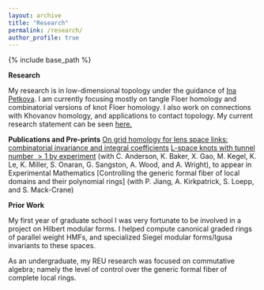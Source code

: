 ```yaml
---
layout: archive
title: "Research"
permalink: /research/
author_profile: true
---
```




{% include base_path %}

**Research**

My research is in low-dimensional topology under the guidance of [Ina Petkova]. I am currently focusing mostly on tangle Floer homology and combinatorial versions of knot Floer homology. I also work on connections with Khovanov homology, and applications to contact topology. My current research statement can be seen [here.]

**Publications and Pre-prints**
[On grid homology for lens space links: combinatorial invariance and integral coefficients]
[L-space knots with tunnel number $>1$ by experiment] (with C. Anderson, K. Baker, X. Gao, M. Kegel, K. Le, K. Miller, S. Onaran, G. Sangston, A. Wood, and A. Wright), to appear in Experimental Mathematics
[Controlling the generic formal fiber of local domains and their polynomial rings] (with P. Jiang, A. Kirkpatrick, S. Loepp, and S. Mack-Crane)

**Prior Work**

My first year of graduate school I was very fortunate to be involved in a project on Hilbert modular forms. I helped compute canonical graded rings of parallel weight HMFs, and specialized Siegel modular forms/Igusa invariants to these spaces.

As an undergraduate, my REU research was focused on commutative algebra; namely the level of control over the generic formal fiber of complete local rings.


[Ina Petkova]: https://math.dartmouth.edu/~ina/
[here.]:https://samueltripp.github.io/files/TrippResearchStatement_Oct2021.pdf
[On grid homology for lens space links: combinatorial invariance and integral coefficients]:https://arxiv.org/abs/2110.00663
[L-space knots with tunnel number $>1$ by experiment]:https://arxiv.org/abs/1909.00790